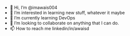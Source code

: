 - 👋 Hi, I’m @imawais004
- 👀 I’m interested in learning new stuff, whatever it maybe
- 🌱 I’m currently learning DevOps
- 💞️ I’m looking to collaborate on anything that I can do.
- 📫 How to reach me linkedin/in/awaisd

<!---
imawais004/imawais004 is a ✨ special ✨ repository because its `README.md` (this file) appears on your GitHub profile.
You can click the Preview link to take a look at your changes.
--->

